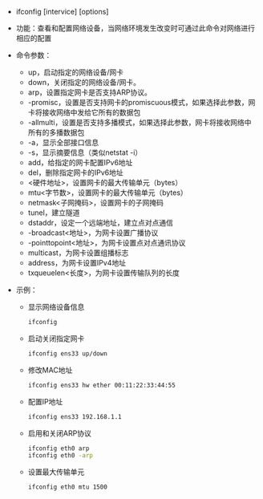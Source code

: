 - ifconfig [intervice] [options]

- 功能：查看和配置网络设备，当网络环境发生改变时可通过此命令对网络进行相应的配置

- 命令参数：

  - up，启动指定的网络设备/网卡
  - down，关闭指定的网络设备/网卡。
  - arp，设置指定网卡是否支持ARP协议。
  - -promisc，设置是否支持网卡的promiscuous模式，如果选择此参数，网卡将接收网络中发给它所有的数据包
  - -allmulti，设置是否支持多播模式，如果选择此参数，网卡将接收网络中所有的多播数据包
  - -a，显示全部接口信息
  - -s，显示摘要信息（类似netstat -i）
  - add，给指定的网卡配置IPv6地址
  - del，删除指定网卡的IPv6地址
  - <硬件地址>，设置网卡的最大传输单元（bytes）
  - mtu<字节数>，设置网卡的最大传输单元（bytes）
  - netmask<子网掩码>，设置网卡的子网掩码
  - tunel，建立隧道
  - dstaddr，设定一个远端地址，建立点对点通信
  - -broadcast<地址>，为网卡设置广播协议
  - -pointtopoint<地址>，为网卡设置点对点通讯协议
  - multicast，为网卡设置组播标志
  - address，为网卡设置IPv4地址
  - txqueuelen<长度>，为网卡设置传输队列的长度

- 示例：

  - 显示网络设备信息

    ```bash
    ifconfig
    ```

  - 启动关闭指定网卡

    ```bash
    ifconfig ens33 up/down
    ```

  - 修改MAC地址

    ```bash
    ifconfig ens33 hw ether 00:11:22:33:44:55
    ```

  - 配置IP地址

    ```bash
    ifconfig ens33 192.168.1.1
    ```

  - 启用和关闭ARP协议

    ```bash
    ifconfig eth0 arp
    ifconfig eth0 -arp
    ```

  - 设置最大传输单元

    ```bash
    ifconfig eth0 mtu 1500
    ```

    